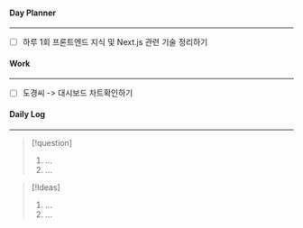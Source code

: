 
#### Day Planner
---
- [ ] 하루 1회 프론트엔드 지식 및 Next.js 관련 기술 정리하기


#### Work
---
- [ ] 도경씨 -> 대시보드 차트확인하기


#### Daily Log
---
> [!question]
> 1. ...
> 2. ...

> [!Ideas]
> 1. ...
> 2. ...



